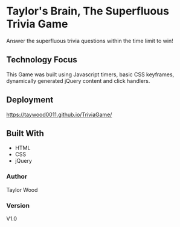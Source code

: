 # Taylor's Brain, The Superfluous Trivia Game

Answer the superfluous trivia questions within the time limit to win!

## Technology Focus
This Game was built using Javascript timers, basic CSS keyframes, dynamically generated jQuery content and click handlers.

## Deployment
https://taywood0011.github.io/TriviaGame/

## Built With
- HTML
- CSS
- jQuery

### Author
Taylor Wood

### Version
V1.0